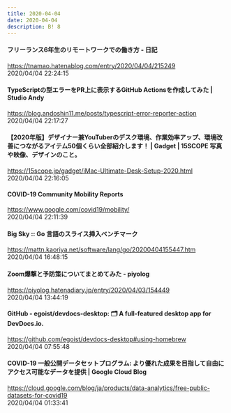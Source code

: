 ```yaml
---
title: 2020-04-04
date: 2020-04-04
description: B! 8
---
```


#### フリーランス6年生のリモートワークでの働き方 - 日記
https://tnamao.hatenablog.com/entry/2020/04/04/215249<br>
2020/04/04 22:24:15<br>


#### TypeScriptの型エラーをPR上に表示するGitHub Actionsを作成してみた | Studio Andy
https://blog.andoshin11.me/posts/typescript-error-reporter-action<br>
2020/04/04 22:17:27<br>


#### 【2020年版】デザイナー兼YouTuberのデスク環境、作業効率アップ、環境改善につながるアイテム50個くらい全部紹介します！ | Gadget | 15SCOPE 写真や映像、デザインのこと。
https://15scope.jp/gadget/iMac-Ultimate-Desk-Setup-2020.html<br>
2020/04/04 22:16:05<br>


#### COVID-19 Community Mobility Reports
https://www.google.com/covid19/mobility/<br>
2020/04/04 22:11:39<br>


#### Big Sky :: Go 言語のスライス挿入ベンチマーク
https://mattn.kaoriya.net/software/lang/go/20200404155447.htm<br>
2020/04/04 16:48:15<br>


#### Zoom爆撃と予防策についてまとめてみた - piyolog
https://piyolog.hatenadiary.jp/entry/2020/04/03/154449<br>
2020/04/04 13:44:19<br>


#### GitHub - egoist/devdocs-desktop: 🗂 A full-featured desktop app for DevDocs.io.
https://github.com/egoist/devdocs-desktop#using-homebrew<br>
2020/04/04 07:55:48<br>


#### COVID-19 一般公開データセットプログラム: より優れた成果を目指して自由にアクセス可能なデータを提供 | Google Cloud Blog
https://cloud.google.com/blog/ja/products/data-analytics/free-public-datasets-for-covid19<br>
2020/04/04 01:33:41<br>


